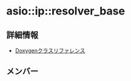 # asio::ip::resolver_base



## 詳細情報

- [Doxygenクラスリファレンス](https://lang-ship.com/reference/ESP32/latest/classasio_1_1ip_1_1resolver__base.html)

## メンバー


















